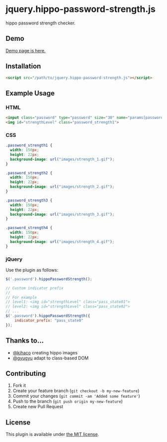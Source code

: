 jquery.hippo-password-strength.js
===============================

hippo password strength checker.

## Demo
[Demo page is here.](http://kuro96.heteml.jp/hippo-password-strength/hippo.html)

## Installation
```html
<script src="/path/to/jquery.hippo-password-strength.js"></script>
```

## Example Usage
### HTML

```html
<input class="password" type="password" size="30" name="params[password]" value="" data-indicator="strengthLevel">
<img id="strengthLevel" class="password_strength1">
```

### CSS
```css
.password_strength1 {
  width: 150px;
  height: 22px;
  background-image: url("images/strength_1.gif");
}

.password_strength2 {
  width: 150px;
  height: 22px;
  background-image: url("images/strength_2.gif");
}

.password_strength3 {
  width: 150px;
  height: 22px;
  background-image: url("images/strength_3.gif");
}

.password_strength4 {
  width: 150px;
  height: 22px;
  background-image: url("images/strength_4.gif");
}
```

### jQuery

Use the plugin as follows:

```js
$('.password').hippoPasswordStrength();

// Custom indicator prefix
//
// For example
// level1: <img id="strengthLevel" class="pass_state01">
// level2: <img id="strengthLevel" class="pass_state02">
// ...
$('.password').hippoPasswordStrength({
    indicator_prefix: "pass_state0"
});
```

## Thanks to…

* [@kihaco](http://github.com/kihaco) creating hippo images
* [@gyugyu](http://github.com/gyugyu) adapt to class-based DOM

## Contributing

1. Fork it
2. Create your feature branch (`git checkout -b my-new-feature`)
3. Commit your changes (`git commit -am 'Added some feature'`)
4. Push to the branch (`git push origin my-new-feature`)
5. Create new Pull Request

## License

This plugin is available under [the MIT license](http://opensource.org/licenses/MIT).
